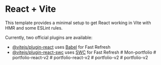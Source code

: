 # React + Vite

This template provides a minimal setup to get React working in Vite with HMR and some ESLint rules.

Currently, two official plugins are available:

- [@vitejs/plugin-react](https://github.com/vitejs/vite-plugin-react/blob/main/packages/plugin-react/README.md) uses [Babel](https://babeljs.io/) for Fast Refresh
- [@vitejs/plugin-react-swc](https://github.com/vitejs/vite-plugin-react-swc) uses [SWC](https://swc.rs/) for Fast Refresh
#   M o n - p o r t f o l i o  
 #   p o r t f o l i o - r e a c t - v 2  
 #   p o r t f o l i o - r e a c t - v 2  
 #   p o r t f o l i o - v 2  
 #   p o r t f o l i o - v 2  
 